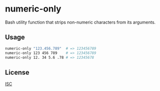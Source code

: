 # numeric-only

Bash utility function that strips non-numeric characters from its arguments.

## Usage

```sh
numeric-only "123.456.789"  # => 123456789
numeric-only 123 456 789    # => 123456789
numeric-only 12. 34 5.6 .78 # => 12345678
```

## License

[ISC](license)
